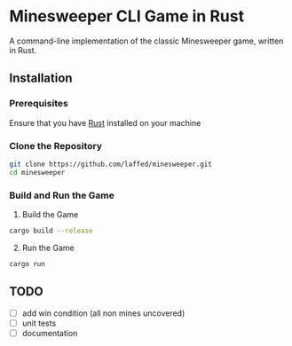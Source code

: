 # Minesweeper CLI Game in Rust

A command-line implementation of the classic Minesweeper game, written in Rust.

## Installation

### Prerequisites

Ensure that you have [Rust](https://www.rust-lang.org/learn/get-started) installed on your machine 

### Clone the Repository

```bash
git clone https://github.com/laffed/minesweeper.git
cd minesweeper
```

### Build and Run the Game
1. Build the Game

```bash
cargo build --release
```
2. Run the Game
```bash
cargo run
```

## TODO

- [ ] add win condition (all non mines uncovered)
- [ ] unit tests
- [ ] documentation
